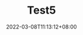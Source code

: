 ---
title:          "Test5"
subTitle:       ""
description:    ""
date:           2022-03-08T11:13:12+08:00
author:         ""
image:          ""
tags:           []
categories:     []
archives:       ""
weight:         0
draft:          false
---